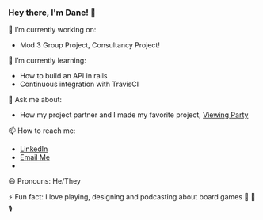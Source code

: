 ### Hey there, I'm Dane! 👋

🔭  I’m currently working on:
 - Mod 3 Group Project, Consultancy Project!

🌱  I’m currently learning:
 - How to build an API in rails
 - Continuous integration with TravisCI

💬  Ask me about:
 - How my project partner and I made my favorite project, [Viewing Party](https://superviewingparty.herokuapp.com/)

📫  How to reach me:
 - [LinkedIn](https://www.linkedin.com/in/dane-brophy/)
 - [Email Me](dbrophy720@gmail.com)
 - 
😄  Pronouns: He/They

⚡  Fun fact: I love playing, designing and podcasting about board games 🎲 📜 🎙 
